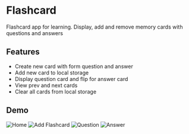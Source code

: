 # Flashcard
Flashcard app for learning. Display, add and remove memory cards with questions and answers

## Features
- Create new card with form question and answer
- Add new card to local storage
- Display question card and flip for answer card
- View prev and next cards
- Clear all cards from local storage

## Demo
![Home](https://user-images.githubusercontent.com/77098480/192150841-94d5b98b-4a0c-4d93-ae08-7520a11ddd24.png)
![Add Flashcard](https://user-images.githubusercontent.com/77098480/192150904-aecc1898-912f-4c3f-8b6d-c5125746399a.png)
![Question](https://user-images.githubusercontent.com/77098480/192151068-8c76b2be-2868-49ab-a540-35d4b5fe7762.png)
![Answer](https://user-images.githubusercontent.com/77098480/192151088-630f484f-50f7-4dbf-a882-3bb7c4776692.png)
